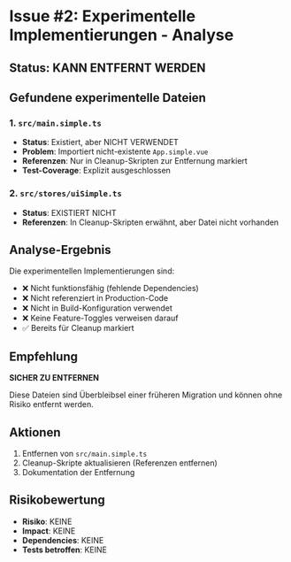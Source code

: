 # Issue #2: Experimentelle Implementierungen - Analyse

## Status: KANN ENTFERNT WERDEN

## Gefundene experimentelle Dateien

### 1. `src/main.simple.ts`
- **Status**: Existiert, aber NICHT VERWENDET
- **Problem**: Importiert nicht-existente `App.simple.vue`
- **Referenzen**: Nur in Cleanup-Skripten zur Entfernung markiert
- **Test-Coverage**: Explizit ausgeschlossen

### 2. `src/stores/uiSimple.ts`
- **Status**: EXISTIERT NICHT
- **Referenzen**: In Cleanup-Skripten erwähnt, aber Datei nicht vorhanden

## Analyse-Ergebnis

Die experimentellen Implementierungen sind:
- ❌ Nicht funktionsfähig (fehlende Dependencies)
- ❌ Nicht referenziert in Production-Code
- ❌ Nicht in Build-Konfiguration verwendet
- ❌ Keine Feature-Toggles verweisen darauf
- ✅ Bereits für Cleanup markiert

## Empfehlung

**SICHER ZU ENTFERNEN**

Diese Dateien sind Überbleibsel einer früheren Migration und können ohne Risiko entfernt werden.

## Aktionen

1. Entfernen von `src/main.simple.ts`
2. Cleanup-Skripte aktualisieren (Referenzen entfernen)
3. Dokumentation der Entfernung

## Risikobewertung

- **Risiko**: KEINE
- **Impact**: KEINE
- **Dependencies**: KEINE
- **Tests betroffen**: KEINE